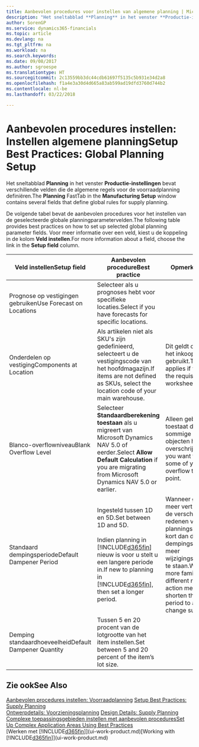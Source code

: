 ```yaml
---
title: Aanbevolen procedures voor instellen van algemene planning | Microsoft Docs
description: "Het sneltabblad **Planning** in het venster **Productie-instellingen** bevat verschillende velden die de algemene regels voor de voorraadplanning definiëren."
author: SorenGP
ms.service: dynamics365-financials
ms.topic: article
ms.devlang: na
ms.tgt_pltfrm: na
ms.workload: na
ms.search.keywords: 
ms.date: 09/08/2017
ms.author: sgroespe
ms.translationtype: HT
ms.sourcegitcommit: 2c13559bb3dc44cdb61697f5135c5b931e34d2a8
ms.openlocfilehash: f1a4e3a30d4d665a83ab599ad19dfd3760d744b2
ms.contentlocale: nl-be
ms.lasthandoff: 03/22/2018

---
```

# <a name="setup-best-practices-global-planning-setup"></a><span data-ttu-id="57866-103">Aanbevolen procedures instellen: Instellen algemene planning</span><span class="sxs-lookup"><span data-stu-id="57866-103">Setup Best Practices: Global Planning Setup</span></span>
<span data-ttu-id="57866-104">Het sneltabblad **Planning** in het venster **Productie-instellingen** bevat verschillende velden die de algemene regels voor de voorraadplanning definiëren.</span><span class="sxs-lookup"><span data-stu-id="57866-104">The **Planning** FastTab in the **Manufacturing Setup** window contains several fields that define global rules for supply planning.</span></span>  

 <span data-ttu-id="57866-105">De volgende tabel bevat de aanbevolen procedures voor het instellen van de geselecteerde globale planningparametervelden.</span><span class="sxs-lookup"><span data-stu-id="57866-105">The following table provides best practices on how to set up selected global planning parameter fields.</span></span> <span data-ttu-id="57866-106">Voor meer informatie over een veld, kiest u de koppeling in de kolom **Veld instellen**.</span><span class="sxs-lookup"><span data-stu-id="57866-106">For more information about a field, choose the link in the **Setup field** column.</span></span>  

|<span data-ttu-id="57866-107">Veld instellen</span><span class="sxs-lookup"><span data-stu-id="57866-107">Setup field</span></span>|<span data-ttu-id="57866-108">Aanbevolen procedure</span><span class="sxs-lookup"><span data-stu-id="57866-108">Best practice</span></span>|<span data-ttu-id="57866-109">Opmerking</span><span class="sxs-lookup"><span data-stu-id="57866-109">Comment</span></span>|  
|-----------------|-------------------|-------------|  
|<span data-ttu-id="57866-110">Prognose op vestigingen gebruiken</span><span class="sxs-lookup"><span data-stu-id="57866-110">Use Forecast on Locations</span></span>|<span data-ttu-id="57866-111">Selecteer als u prognoses hebt voor specifieke locaties.</span><span class="sxs-lookup"><span data-stu-id="57866-111">Select if you have forecasts for specific locations.</span></span>||  
|<span data-ttu-id="57866-112">Onderdelen op vestiging</span><span class="sxs-lookup"><span data-stu-id="57866-112">Components at Location</span></span>|<span data-ttu-id="57866-113">Als artikelen niet als SKU's zijn gedefinieerd, selecteert u de vestigingscode van het hoofdmagazijn.</span><span class="sxs-lookup"><span data-stu-id="57866-113">If items are not defined as SKUs, select the location code of your main warehouse.</span></span>|<span data-ttu-id="57866-114">Dit geldt ook als u alleen het inkoopvoorstel gebruikt.</span><span class="sxs-lookup"><span data-stu-id="57866-114">This also applies if you only use the requisition worksheet.</span></span>|  
|<span data-ttu-id="57866-115">Blanco-overflowniveau</span><span class="sxs-lookup"><span data-stu-id="57866-115">Blank Overflow Level</span></span>|<span data-ttu-id="57866-116">Selecteer **Standaardberekening toestaan** als u migreert van Microsoft Dynamics NAV 5.0 of eerder.</span><span class="sxs-lookup"><span data-stu-id="57866-116">Select **Allow Default Calculation** if you are migrating from Microsoft Dynamics NAV 5.0 or earlier.</span></span>|<span data-ttu-id="57866-117">Alleen gebruiken als u toestaat dat alle of sommige van uw objecten het bestelpunt overschrijden.</span><span class="sxs-lookup"><span data-stu-id="57866-117">Use only if you want to allow all or some of your items to overflow the reorder point.</span></span>|  
|<span data-ttu-id="57866-118">Standaard dempingsperiode</span><span class="sxs-lookup"><span data-stu-id="57866-118">Default Dampener Period</span></span>|<span data-ttu-id="57866-119">Ingesteld tussen 1D en 5D.</span><span class="sxs-lookup"><span data-stu-id="57866-119">Set between 1D and 5D.</span></span><br /><br /> <span data-ttu-id="57866-120">Indien planning in [!INCLUDE[d365fin](includes/d365fin_md.md)] nieuw is voor u stelt u een langere periode in.</span><span class="sxs-lookup"><span data-stu-id="57866-120">If new to planning in [!INCLUDE[d365fin](includes/d365fin_md.md)], then set a longer period.</span></span>|<span data-ttu-id="57866-121">Wanneer gebruikers meer vertrouwd zijn met de verschillende redenen voor planningsboodschappen, kort dan de dempingsperiode in om meer wijzigingssuggesties toe te staan.</span><span class="sxs-lookup"><span data-stu-id="57866-121">When users are more familiar with the different reasons for action messages, then shorten the dampener period to allow more change suggestions.</span></span>|  
|<span data-ttu-id="57866-122">Demping standaardhoeveelheid</span><span class="sxs-lookup"><span data-stu-id="57866-122">Default Dampener Quantity</span></span>|<span data-ttu-id="57866-123">Tussen 5 en 20 procent van de lotgrootte van het item instellen.</span><span class="sxs-lookup"><span data-stu-id="57866-123">Set between 5 and 20 percent of the item’s lot size.</span></span>||  

## <a name="see-also"></a><span data-ttu-id="57866-124">Zie ook</span><span class="sxs-lookup"><span data-stu-id="57866-124">See Also</span></span>  
 <span data-ttu-id="57866-125">[Aanbevolen procedures instellen: Voorraadplanning](setup-best-practices-supply-planning.md) </span><span class="sxs-lookup"><span data-stu-id="57866-125">[Setup Best Practices: Supply Planning](setup-best-practices-supply-planning.md) </span></span>  
 <span data-ttu-id="57866-126">[Ontwerpdetails: Voorzieningsplanning](design-details-supply-planning.md) </span><span class="sxs-lookup"><span data-stu-id="57866-126">[Design Details: Supply Planning](design-details-supply-planning.md) </span></span>  
 [<span data-ttu-id="57866-127">Complexe toepassingsgebieden instellen met aanbevolen procedures</span><span class="sxs-lookup"><span data-stu-id="57866-127">Set Up Complex Application Areas Using Best Practices</span></span>](set-up-complex-application-areas-using-best-practices.md)  
 <span data-ttu-id="57866-128">[Werken met [!INCLUDE[d365fin](includes/d365fin_md.md)]](ui-work-product.md)</span><span class="sxs-lookup"><span data-stu-id="57866-128">[Working with [!INCLUDE[d365fin](includes/d365fin_md.md)]](ui-work-product.md)</span></span>

